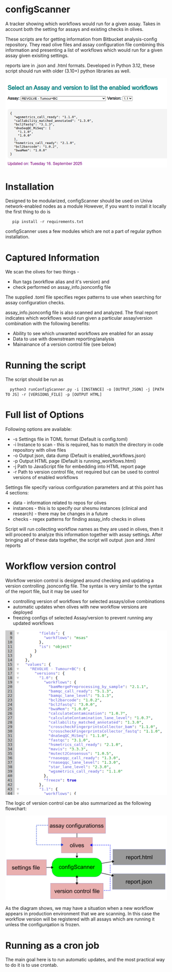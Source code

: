 # configScanner
A tracker showing which workflows would run for a given assay. Takes in account both the setting 
for assays and existing checks in olives. 

These scripts are for getting information from Bitbucket analysis-config repository. They read
olive files and assay configuration file combining this information and presenting a list of 
workflows which would run for a given assay given exisiting settings.

reports iare in .json and .html formats. Developed in Python 3.12, these script should run with older
(3.10+) python libraries as well.

![HTML output](docs/Screenshot_configScanner.png)

# Installation

Designed to be modularized, configScanner should be used on Univa network-enabled nodes as a module
However, if you want to install it locally the first thing to do is 

```
   pip install -r requirements.txt
```

configScanner uses a few modules which are not a part of regular python installation.

# Captured Information

We scan the olives for two things - 

* Run tags (workflow alias and it's version) and 
* check performed on assay_info.jsonconfig file 

The supplied .toml file specifies regex patterns to use when searching for assay configuration checks.

assay_info.jsonconfig file is also scanned and analyzed. The final report indicates which workflows 
would run given a particular assay/version combination with the following benefits:

* Ability to see which unwanted workflows are enabled for an assay
* Data to use with downstream reporting/analysis
* Mainainance of a version control file (see below)

# Running the script

The script should be run as 

```
  python3 runConfigScanner.py -i [INSTANCE] -o [OUTPUT_JSON] -j [PATH TO JS] -r [VERSIONS_FILE] -p [OUTPUT HTML]

```

# Full list of Options

Following options are available:

* -s Settings file in TOML format (Default is config.toml)
* -i Instance to scan - this is required, has to match the directory in code repository with olive files
* -o Output json, data dump       (Default is enabled_workflows.json)
* -p Output HTML page             (Default is running_workflows.html)
* -j Path to JavaScript file for embedding into HTML report page
* -r Path to version control file, not required but can be used to control versions of enabled workflows

Settings file specify various configuration parameters and at this point has 4 sections:

* data        - information related to repos for olives
* instances   - this is to specify our shesmu instances (clinical and research) - there may be changes in a future
* checks      - regex patterns for finding assay_info checks in olives

Script will run collecting workflow names as they are used in olives, then it will proceed to analyze this information
together with assay settings. After bringing all of these data together, the script will output .json and .html reports

# Workflow version control

Workflow version control is designed around checking and updating a version controlling .jsonconfig file. The syntax is 
very similar to the syntax of the report file, but it may be used for

* controlling version of workflows for selected assays/olive combinations
* automatic updates when olives with new workflow versions are deployed
* freezing configs of selected Assay/version to prevent running any updated workflows

![Version control file](docs/Screenshot_workflowVersions.png)

The logic of version control can be also summarized as the following flowchart:

![Version control schema](docs/Screenshot_workflowVersionsFlowchart.png)

As the diagram shows, we may have a situation when a new workflow appears in production environment that we are 
scanning. In this case the workflow version will be registered with all assays which are running it unless
the configurqation is frozen.

# Running as a cron job

The main goal here is to run automatic updates, and the most practical way to do it is to use crontab.
